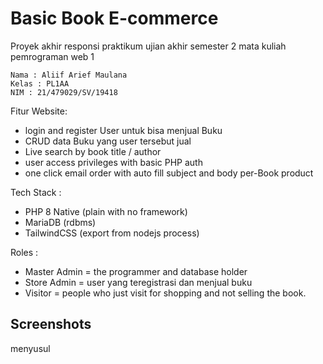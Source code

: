 # Basic Book E-commerce

Proyek akhir responsi praktikum ujian akhir semester 2 mata kuliah pemrograman web 1

```
Nama : Aliif Arief Maulana
Kelas : PL1AA
NIM : 21/479029/SV/19418
```

Fitur Website:

- login and register User untuk bisa menjual Buku
- CRUD data Buku yang user tersebut jual
- Live search by book title / author
- user access privileges with basic PHP auth
- one click email order with auto fill subject and body per-Book product

Tech Stack : 

- PHP 8 Native (plain with no framework) 
- MariaDB (rdbms) 
- TailwindCSS (export from nodejs process)

Roles :

- Master Admin = the programmer and database holder
- Store Admin = user yang teregistrasi dan menjual buku
- Visitor = people who just visit for shopping and not selling the book.

## Screenshots

menyusul